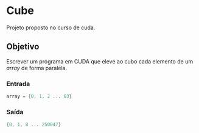 # Cube

Projeto proposto no curso de cuda.

## Objetivo

Escrever um programa em CUDA que eleve ao cubo cada elemento de um *array* de forma paralela.

### Entrada

```c
array = {0, 1, 2 ... 63}
```

### Saída

```c
{0, 1, 8 ... 250047}
```